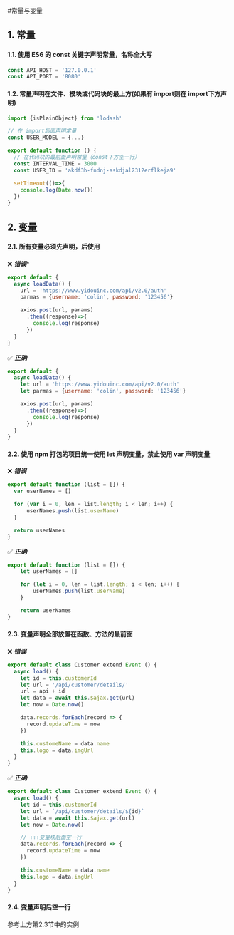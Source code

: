 #常量与变量

## 1. 常量

#### 1.1. 使用 ES6 的 const 关键字声明常量，名称全大写
```javascript
const API_HOST = '127.0.0.1'
const API_PORT = '8080'
```
#### 1.2. 常量声明在文件、模块或代码块的最上方(如果有 import则在 import下方声明)
```javascript
import {isPlainObject} from 'lodash'

// 在 import后面声明常量
const USER_MODEL = {...}
```

```javascript
export default function () {
  // 在代码块的最前面声明常量（const下方空一行）
  const INTERVAL_TIME = 3000
  const USER_ID = 'akdf3h-fndnj-askdjal2312erflkeja9'

  setTimeout(()=>{
    console.log(Date.now())
  })
}
```

## 2. 变量
#### 2.1. 所有变量必须先声明，后使用

❌ ***错误****

```javascript
export default {
  async loadData() {
    url = 'https://www.yidouinc.com/api/v2.0/auth'
    parmas = {username: 'colin', password: '123456'}

    axios.post(url, params)
      .then((response)=>{
        console.log(response)
      })
  }
}
```

✅ ***正确***

```javascript
export default {
  async loadData() {
    let url = 'https://www.yidouinc.com/api/v2.0/auth'
    let parmas = {username: 'colin', password: '123456'}

    axios.post(url, params)
      .then((response)=>{
        console.log(response)
      })
  }
}
```

#### 2.2. 使用 npm 打包的项目统一使用 let 声明变量，禁止使用 var 声明变量

❌ ***错误***

```javascript
export default function (list = []) {
  var userNames = []

  for (var i = 0, len = list.length; i < len; i++) {
      userNames.push(list.userName)
  }

  return userNames
}
```

✅ ***正确***

```javascript
export default function (list = []) {
    let userNames = []

    for (let i = 0, len = list.length; i < len; i++) {
        userNames.push(list.userName)
    }

    return userNames
}
```

#### 2.3. 变量声明全部放置在函数、方法的最前面

❌ ***错误***

```javascript
export default class Customer extend Event () {
  async load() {
    let id = this.customerId
    let url = '/api/customer/details/'
    url = api + id
    let data = await this.$ajax.get(url)
    let now = Date.now()

    data.records.forEach(record => {
      record.updateTime = now
    })

    this.customeName = data.name
    this.logo = data.imgUrl
  }
}
```

✅ ***正确***

```javascript
export default class Customer extend Event () {
  async load() {
    let id = this.customerId
    let url = `/api/customer/details/${id}`
    let data = await this.$ajax.get(url)
    let now = Date.now()

    // ↑↑↑变量块后面空一行
    data.records.forEach(record => {
      record.updateTime = now
    })

    this.customeName = data.name
    this.logo = data.imgUrl
  }
}
```

#### 2.4. 变量声明后空一行

参考上方第2.3节中的实例